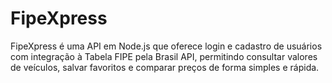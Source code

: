 # FipeXpress
FipeXpress é uma API em Node.js que oferece login e cadastro de usuários com integração à Tabela FIPE pela Brasil API, permitindo consultar valores de veículos, salvar favoritos e comparar preços de forma simples e rápida.
